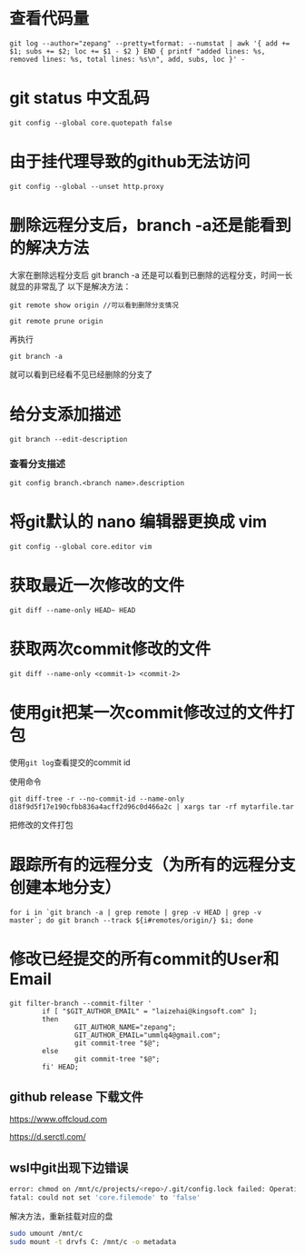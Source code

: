 # 查看代码量
```shell
git log --author="zepang" --pretty=tformat: --numstat | awk '{ add += $1; subs += $2; loc += $1 - $2 } END { printf "added lines: %s, removed lines: %s, total lines: %s\n", add, subs, loc }' -
```
# git status 中文乱码
```shell
git config --global core.quotepath false
```
# 由于挂代理导致的github无法访问
```shell
git config --global --unset http.proxy
```
# 删除远程分支后，branch -a还是能看到的解决方法

大家在删除远程分支后 
git branch -a 
还是可以看到已删除的远程分支，时间一长就显的非常乱了 
以下是解决方法： 
```shell
git remote show origin //可以看到删除分支情况 
```
```shell
git remote prune origin 
```
再执行 
```shell
git branch -a 
```
就可以看到已经看不见已经删除的分支了

# 给分支添加描述
```shell
git branch --edit-description
```
### 查看分支描述
```shell
git config branch.<branch name>.description
```
# 将git默认的 nano 编辑器更换成 vim
```shell
git config --global core.editor vim
```
# 获取最近一次修改的文件
```shell
git diff --name-only HEAD~ HEAD
```
# 获取两次commit修改的文件
```shell
git diff --name-only <commit-1> <commit-2>
```

# 使用git把某一次commit修改过的文件打包

使用`git log`查看提交的commit id

使用命令
```shell
git diff-tree -r --no-commit-id --name-only d18f9d5f17e190cfbb836a4acff2d96c0d466a2c | xargs tar -rf mytarfile.tar
```
把修改的文件打包

# 跟踪所有的远程分支（为所有的远程分支创建本地分支）

```shell
for i in `git branch -a | grep remote | grep -v HEAD | grep -v master`; do git branch --track ${i#remotes/origin/} $i; done
```

# 修改已经提交的所有commit的User和Email

```shell
git filter-branch --commit-filter '
        if [ "$GIT_AUTHOR_EMAIL" = "laizehai@kingsoft.com" ];
        then
                GIT_AUTHOR_NAME="zepang";
                GIT_AUTHOR_EMAIL="ummlq4@gmail.com";
                git commit-tree "$@";
        else
                git commit-tree "$@";
        fi' HEAD;
```

## github release 下载文件

https://www.offcloud.com 

https://d.serctl.com/

## wsl中git出现下边错误

```bash
error: chmod on /mnt/c/projects/<repo>/.git/config.lock failed: Operation not permitted
fatal: could not set 'core.filemode' to 'false'
```

解决方法，重新挂载对应的盘

```bash
sudo umount /mnt/c
sudo mount -t drvfs C: /mnt/c -o metadata
```